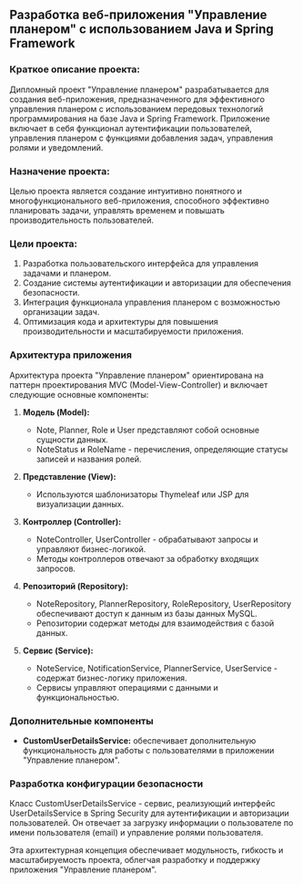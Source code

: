 ## Разработка веб-приложения "Управление планером" с использованием Java и Spring Framework

### Краткое описание проекта:
Дипломный проект "Управление планером" разрабатывается для создания веб-приложения, предназначенного для эффективного управления планером с использованием передовых технологий программирования на базе Java и Spring Framework. Приложение включает в себя функционал аутентификации пользователей, управления планером с функциями добавления задач, управления ролями и уведомлений.

### Назначение проекта:
Целью проекта является создание интуитивно понятного и многофункционального веб-приложения, способного эффективно планировать задачи, управлять временем и повышать производительность пользователей.

### Цели проекта:
1. Разработка пользовательского интерфейса для управления задачами и планером.
2. Создание системы аутентификации и авторизации для обеспечения безопасности.
3. Интеграция функционала управления планером с возможностью организации задач.
4. Оптимизация кода и архитектуры для повышения производительности и масштабируемости приложения.

### Архитектура приложения
Архитектура проекта "Управление планером" ориентирована на паттерн проектирования MVC (Model-View-Controller) и включает следующие основные компоненты:

1. **Модель (Model):**
    - Note, Planner, Role и User представляют собой основные сущности данных.
    - NoteStatus и RoleName - перечисления, определяющие статусы записей и названия ролей.
    
2. **Представление (View):**
    - Используются шаблонизаторы Thymeleaf или JSP для визуализации данных.

3. **Контроллер (Controller):**
    - NoteController, UserController - обрабатывают запросы и управляют бизнес-логикой.
    - Методы контроллеров отвечают за обработку входящих запросов.

4. **Репозиторий (Repository):**
    - NoteRepository, PlannerRepository, RoleRepository, UserRepository обеспечивают доступ к данным из базы данных MySQL.
    - Репозитории содержат методы для взаимодействия с базой данных.

5. **Сервис (Service):**
    - NoteService, NotificationService, PlannerService, UserService - содержат бизнес-логику приложения.
    - Сервисы управляют операциями с данными и функциональностью.

### Дополнительные компоненты
- **CustomUserDetailsService:** обеспечивает дополнительную функциональность для работы с пользователями в приложении "Управление планером".
  
### Разработка конфигурации безопасности
Класс CustomUserDetailsService - сервис, реализующий интерфейс UserDetailsService в Spring Security для аутентификации и авторизации пользователей. Он отвечает за загрузку информации о пользователе по имени пользователя (email) и управление ролями пользователя.

Эта архитектурная концепция обеспечивает модульность, гибкость и масштабируемость проекта, облегчая разработку и поддержку приложения "Управление планером".
